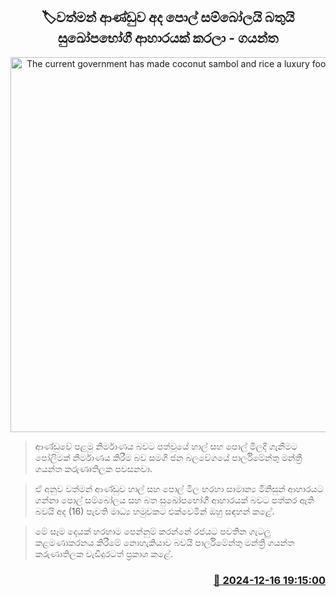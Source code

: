 <p align='center'><b><h2 align='center' title='The current government has made coconut sambol and rice a luxury food - Gayantha'>🏷වත්මන් ආණ්ඩුව අද පොල් සම්බෝලයි බතුයි සුඛෝපභෝගී ආහාරයක් කරලා - ගයන්ත </h2></b></p>
<p align='center'><img src='https://helakuru.sgp1.cdn.digitaloceanspaces.com/esana/images/lib/gayantha-karunathilake.jpg' width='600' alt='The current government has made coconut sambol and rice a luxury food - Gayantha'></p>

> ආණ්ඩුවේ පළමු නිර්මාණය බවට පත්වූයේ හාල් සහ පොල් මිලදී ගැනීමට පෝලිමක් නිර්මාණය කිරීම බව සමගි ජන බලවේගයේ පාර්ලිමේන්තු මන්ත්‍රී ගයන්ත කරුණාතිලක පවසනවා.

> ඒ අනුව වත්මන් ආණ්ඩුව හාල් සහ පොල් මිල හරහා සාමාන්‍ය මිනිසුන් ආහාරයට ගන්නා පොල් සම්බෝලය සහ බත සුඛෝපභෝගී ආහාරයක් බවට පත්කර ඇති බවයි අද (16) පැවති මාධ්‍ය හමුවකට එක්වෙමින් ඔහු සඳහන් කළේ.

> මේ සෑම දෙයක් හරහාම පෙන්නුම් කරන්නේ රජයට පවතින ගැටලු කළමණාකරනය කිරීමේ නොහැකියාව බවයි පාර්ලිමේන්තු මන්ත්‍රී ගයන්ත කරුණාතිලක වැඩිදුරටත් ප්‍රකාශ කළේ.



<h3 align='right'><a href='https://www.helakuru.lk/esana/p/105939/'>📅 2024-12-16 19:15:00</a></h3>
